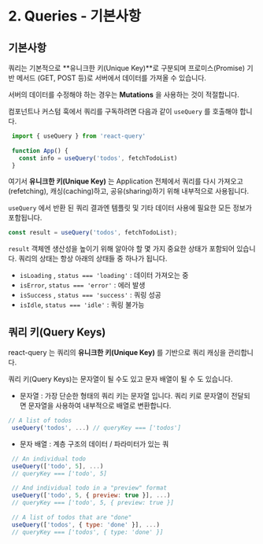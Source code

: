 # 2. Queries - 기본사항

## 기본사항

쿼리는 기본적으로 **유니크한 키\(Unique Key\)**로 구분되며 프로미스\(Promise\) 기반 메서드 \(GET, POST 등\)로 서버에서 데이터를 가져올 수 있습니다.

서버의 데이터를 수정해야 하는 경우는 **Mutations** 을 사용하는 것이 적절합니다.

컴포넌트나 커스텀 훅에서 쿼리를 구독하려면 다음과 같이 `useQuery` 를 호출해야 합니다.

```jsx
 import { useQuery } from 'react-query'
 
 function App() {
   const info = useQuery('todos', fetchTodoList)
 }
```

여기서 **유니크한 키\(Unique Key\)** 는 Application 전체에서 쿼리를 다시 가져오고\(refetching\), 캐싱\(caching\)하고, 공유\(sharing\)하기 위해 내부적으로 사용됩니다.

`useQuery` 에서 반환 된 쿼리 결과엔 템플릿 및 기타 데이터 사용에 필요한 모든 정보가 포함됩니다.

```jsx
const result = useQuery('todos', fetchTodoList);
```

`result` 객체엔 생산성을 높이기 위해 알아야 할 몇 가지 중요한 상태가 포함되어 있습니다. 쿼리의 상태는 항상 아래의 상태들 중 하나가 됩니다.

* `isLoading` , `status === 'loading'` : 데이터 가져오는 중
* `isError`, `status === 'error'` : 에러 발생
* `isSuccess` , `status === 'success'` : 쿼링 성공
* `isIdle`, `status === 'idle'` : 쿼링 불가능

## 쿼리 키\(Query Keys\)

react-query 는 쿼리의 **유니크한 키\(Unique Key\)** 를 기반으로 쿼리 캐싱을 관리합니다.

쿼리 키\(Query Keys\)는 문자열이 될 수도 있고 문자 배열이 될 수 도 있습니다.

* 문자열 : 가장 단순한 형태의 쿼리 키는 문자열 입니다. 쿼리 키로 문자열이 전달되면 문자열을 사용하여 내부적으로 배열로 변환합니다.

```jsx
// A list of todos
 useQuery('todos', ...) // queryKey === ['todos']
```

* 문자 배열 : 계층 구조의 데이터 / 파라미터가 있는 쿼

```jsx
 // An individual todo
 useQuery(['todo', 5], ...)
 // queryKey === ['todo', 5]
 
 // And individual todo in a "preview" format
 useQuery(['todo', 5, { preview: true }], ...)
 // queryKey === ['todo', 5, { preview: true }]
 
 // A list of todos that are "done"
 useQuery(['todos', { type: 'done' }], ...)
 // queryKey === ['todos', { type: 'done' }]
```


